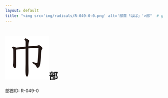 ```yaml
---
layout: default
title: "<img src='img/radicals/R-049-0-0.png' alt='部首「はば」'>部"  # glyphをタイトルに使用
---
```


# <img src='img/radicals/R-049-0-0.png' alt='部首「はば」'>部
部首ID: R-049-0
